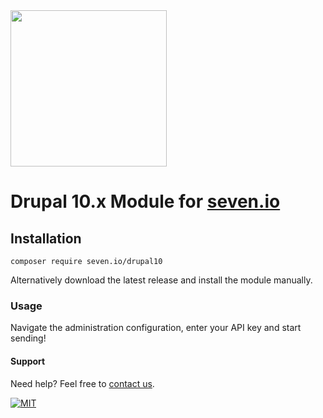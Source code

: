 <img src="https://www.seven.io/wp-content/uploads/Logo.svg" width="250" />


# Drupal 10.x Module for [seven.io](https://www.seven.io)

## Installation

```shell script
composer require seven.io/drupal10
```

Alternatively download the latest release and install the module manually.

### Usage

Navigate the administration configuration, enter your API key and start sending!

#### Support

Need help? Feel free to [contact us](https://www.seven.io/en/company/contact/).

[![MIT](https://img.shields.io/badge/License-MIT-teal.svg)](LICENSE)
